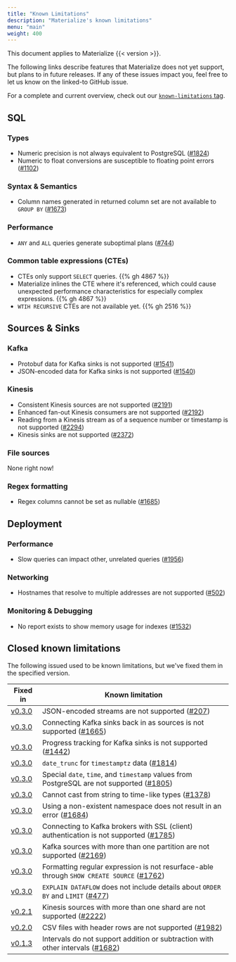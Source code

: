 ```yaml
---
title: "Known Limitations"
description: "Materialize's known limitations"
menu: "main"
weight: 400
---
```


This document applies to Materialize {{< version >}}.

The following links describe features that Materialize does not yet support, but
plans to in future releases. If any of these issues impact you, feel free to let
us know on the linked-to GitHub issue.

For a complete and current overview, check out our [`known-limitations`
tag](https://github.com/MaterializeInc/materialize/issues?q=is%3Aopen+is%3Aissue+label%3Aknown-limitation).

## SQL

### Types

- Numeric precision is not always equivalent to PostgreSQL
  ([#1824](https://github.com/MaterializeInc/materialize/issues/1824))
- Numeric to float conversions are susceptible to floating point errors
  ([#1102](https://github.com/MaterializeInc/materialize/issues/1102))

### Syntax & Semantics

- Column names generated in returned column set are not available to `GROUP BY`
  ([#1673](https://github.com/MaterializeInc/materialize/issues/1673))

### Performance

- `ANY` and `ALL` queries generate suboptimal plans
  ([#744](https://github.com/MaterializeInc/materialize/issues/744))

### Common table expressions (CTEs)

- CTEs only support `SELECT` queries. {{% gh 4867 %}}
- Materialize inlines the CTE where it's referenced, which could cause
  unexpected performance characteristics for especially complex expressions. {{%
  gh 4867 %}}
- `WTIH RECURSIVE` CTEs are not available yet. {{% gh 2516 %}}

## Sources & Sinks

### Kafka

- Protobuf data for Kafka sinks is not supported
  ([#1541](https://github.com/MaterializeInc/materialize/issues/1541))
- JSON-encoded data for Kafka sinks is not supported
  ([#1540](https://github.com/MaterializeInc/materialize/issues/1540))

### Kinesis

- Consistent Kinesis sources are not supported
  ([#2191](https://github.com/MaterializeInc/materialize/issues/2191))
- Enhanced fan-out Kinesis consumers are not supported
  ([#2192](https://github.com/MaterializeInc/materialize/issues/2192))
- Reading from a Kinesis stream as of a sequence number or timestamp is not supported
  ([#2294](https://github.com/MaterializeInc/materialize/issues/2294))
- Kinesis sinks are not supported
  ([#2372](https://github.com/MaterializeInc/materialize/issues/2372))

### File sources

None right now!

### Regex formatting

- Regex columns cannot be set as nullable
  ([#1685](https://github.com/MaterializeInc/materialize/issues/1685))

## Deployment

### Performance

- Slow queries can impact other, unrelated queries
  ([#1956](https://github.com/MaterializeInc/materialize/issues/1956))

### Networking

- Hostnames that resolve to multiple addresses are not supported
  ([#502](https://github.com/MaterializeInc/materialize/issues/502))

### Monitoring & Debugging

- No report exists to show memory usage for indexes
  ([#1532](https://github.com/MaterializeInc/materialize/issues/1532))

## Closed known limitations

The following issued used to be known limitations, but we've fixed them in the
specified version.

Fixed in | Known limitation
--------------|-----------------
[v0.3.0] |  JSON-encoded streams are not supported ([#207](https://github.com/MaterializeInc/materialize/issues/207))
[v0.3.0] |  Connecting Kafka sinks back in as sources is not supported ([#1665](https://github.com/MaterializeInc/materialize/issues/1665))
[v0.3.0] |  Progress tracking for Kafka sinks is not supported ([#1442](https://github.com/MaterializeInc/materialize/issues/1442))
[v0.3.0] | `date_trunc` for `timestamptz` data ([#1814](https://github.com/MaterializeInc/materialize/issues/1814))
[v0.3.0] | Special `date`, `time`, and `timestamp` values from PostgreSQL are not supported ([#1805](https://github.com/MaterializeInc/materialize/issues/1805))
[v0.3.0] | Cannot cast from string to time-like types ([#1378](https://github.com/MaterializeInc/materialize/issues/1378))
[v0.3.0] | Using a non-existent namespace does not result in an error ([#1684](https://github.com/MaterializeInc/materialize/issues/1684))
[v0.3.0] | Connecting to Kafka brokers with SSL (client) authentication is not supported ([#1785](https://github.com/MaterializeInc/materialize/issues/1785))
[v0.3.0] | Kafka sources with more than one partition are not supported ([#2169](https://github.com/MaterializeInc/materialize/issues/2169))
[v0.3.0] | Formatting regular expression is not resurface-able through `SHOW CREATE SOURCE` ([#1762](https://github.com/MaterializeInc/materialize/issues/1762))
[v0.3.0] |  `EXPLAIN DATAFLOW` does not include details about `ORDER BY` and `LIMIT` ([#477](https://github.com/MaterializeInc/materialize/issues/477))
[v0.2.1] | Kinesis sources with more than one shard are not supported ([#2222](https://github.com/MaterializeInc/materialize/issues/2222))
[v0.2.0] | CSV files with header rows are not supported ([#1982](https://github.com/MaterializeInc/materialize/issues/1982))
[v0.1.3] | Intervals do not support addition or subtraction with other intervals ([#1682](https://github.com/MaterializeInc/materialize/issues/1682))

[v0.3.0]: /release-notes/#v0.3.0
[v0.2.1]: /release-notes/#v0.2.1
[v0.2.0]: /release-notes/#v0.2.0
[v0.1.3]: /release-notes/#v0.1.3

